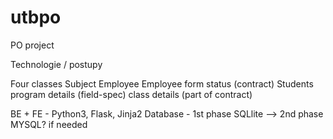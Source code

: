 # utbpo
PO project 

Technologie / postupy

Four classes
Subject
Employee
Employee form status (contract)
Students program details (field-spec)
class details (part of contract)

BE + FE -   Python3, Flask, Jinja2
Database - 1st phase SQLlite --> 2nd phase MYSQL? if needed






